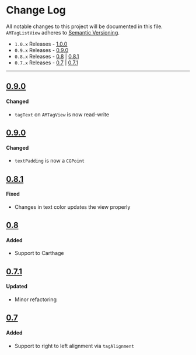 # Change Log
All notable changes to this project will be documented in this file.
`AMTagListView` adheres to [Semantic Versioning](http://semver.org/).

- `1.0.x` Releases - [1.0.0](#100) 
- `0.9.x` Releases - [0.9.0](#090) 
- `0.8.x` Releases - [0.8](#08) | [0.8.1](#081)
- `0.7.x` Releases - [0.7](#07) | [0.7.1](#071)

---

## [0.9.0](https://github.com/andreamazz/AMTagListView/releases/tag/0.9.0)

#### Changed  

- `tagText` on `AMTagView` is now read-write  

## [0.9.0](https://github.com/andreamazz/AMTagListView/releases/tag/0.9.0)

#### Changed  

- `textPadding` is now a `CGPoint`

## [0.8.1](https://github.com/andreamazz/AMTagListView/releases/tag/0.8.1)

#### Fixed  
- Changes in text color updates the view properly  

## [0.8](https://github.com/andreamazz/AMTagListView/releases/tag/0.8)

#### Added  
- Support to Carthage

## [0.7.1](https://github.com/andreamazz/AMTagListView/releases/tag/0.7.1)

#### Updated  
- Minor refactoring

## [0.7](https://github.com/andreamazz/AMTagListView/releases/tag/0.7)

#### Added  
- Support to right to left alignment via `tagAlignment`  


